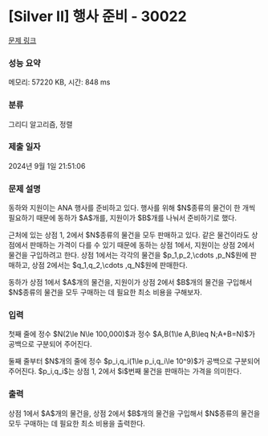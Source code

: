 # [Silver II] 행사 준비 - 30022 

[문제 링크](https://www.acmicpc.net/problem/30022) 

### 성능 요약

메모리: 57220 KB, 시간: 848 ms

### 분류

그리디 알고리즘, 정렬

### 제출 일자

2024년 9월 1일 21:51:06

### 문제 설명

<p>동하와 지원이는 ANA 행사를 준비하고 있다. 행사를 위해 $N$종류의 물건이 한 개씩 필요하기 때문에 동하가 $A$개를, 지원이가 $B$개를 나눠서 준비하기로 했다.</p>

<p>근처에 있는 상점 1, 2에서 $N$종류의 물건을 모두 판매하고 있다. 같은 물건이라도 상점에서 판매하는 가격이 다를 수 있기 때문에 동하는 상점 1에서, 지원이는 상점 2에서 물건을 구입하려고 한다. 상점 1에서는 각각의 물건을 $p_1,p_2,\cdots ,p_N$원에 판매하고, 상점 2에서는 $q_1,q_2,\cdots ,q_N$원에 판매한다.</p>

<p>동하가 상점 1에서 $A$개의 물건을, 지원이가 상점 2에서 $B$개의 물건을 구입해서 $N$종류의 물건을 모두 구매하는 데 필요한 최소 비용을 구해보자.</p>

### 입력 

 <p>첫째 줄에 정수 $N(2\le N\le 100,000)$과 정수 $A,B(1\le A,B\leq N;A+B=N)$가 공백으로 구분되어 주어진다.</p>

<p>둘째 줄부터 $N$개의 줄에 정수 $p_i,q_i(1\le p_i,q_i\le 10^9)$가 공백으로 구분되어 주어진다. $p_i,q_i$는 상점 1, 2에서 $i$번째 물건을 판매하는 가격을 의미한다.</p>

### 출력 

 <p>상점 1에서 $A$개의 물건을, 상점 2에서 $B$개의 물건을 구입해서 $N$종류의 물건을 모두 구매하는 데 필요한 최소 비용을 출력한다.</p>

